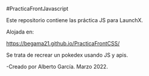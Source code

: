 #PracticaFrontJavascript

Este repositorio contiene las práctica JS para LaunchX.

Alojada en:

https://begama21.github.io/PracticaFrontCSS/

Se trata de recrear un pokedex usando JS y apis.

-Creado por Alberto García. Marzo 2022.
